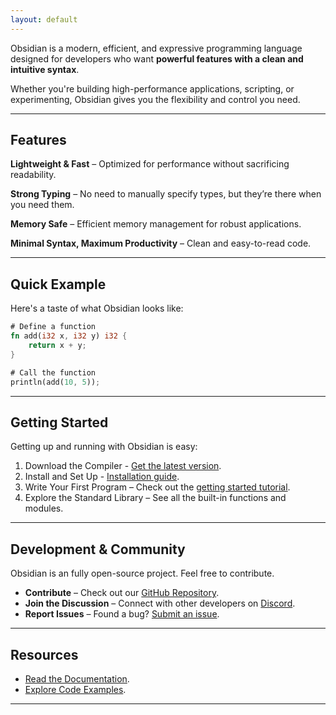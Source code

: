 ```yaml
---
layout: default
---
```


Obsidian is a modern, efficient, and expressive programming language designed for developers who want **powerful features with a clean and intuitive syntax**.

Whether you're building high-performance applications, scripting, or experimenting, Obsidian gives you the flexibility and control you need.

---

## Features

**Lightweight & Fast** – Optimized for performance without sacrificing readability.

**Strong Typing** – No need to manually specify types, but they’re there when you need them.  

**Memory Safe** – Efficient memory management for robust applications.  

**Minimal Syntax, Maximum Productivity** – Clean and easy-to-read code.  

---

## Quick Example

Here's a taste of what Obsidian looks like:

```rust
# Define a function
fn add(i32 x, i32 y) i32 {
    return x + y;
}

# Call the function
println(add(10, 5));
```

---

## Getting Started

Getting up and running with Obsidian is easy:

1. Download the Compiler - [Get the latest version](/downloads.markdown).
2. Install and Set Up - [Installation guide](#).
3. Write Your First Program – Check out the [getting started tutorial](#).
4. Explore the Standard Library – See all the built-in functions and modules.

---

## Development & Community

Obsidian is an fully open-source project. Feel free to contribute.
- **Contribute** – Check out our [GitHub Repository](#).
- **Join the Discussion** – Connect with other developers on [Discord](#).
- **Report Issues** – Found a bug? [Submit an issue](#).

---

## Resources
- [Read the Documentation](#).
- [Explore Code Examples](#).

---